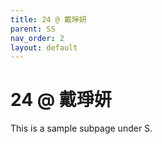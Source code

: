 ```yaml
---
title: 24 @ 戴琤妍
parent: SS
nav_order: 2
layout: default
---
```


# 24 @ 戴琤妍

This is a sample subpage under S.